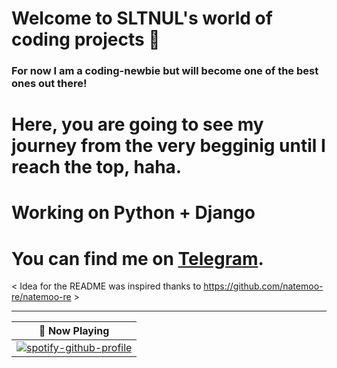 # Welcome to SLTNUL's world of coding projects 👾


<a href="https://github.com/sponsors/sltnul" title="SLTNUL"></a>

### For now I am a coding-newbie but will become one of the best ones out there!

# Here, you are going to see my journey from the very begginig until I reach the top, haha.

# Working on Python + Django

# You can find me on <a rel="me" href="https://t.me/@gsltn">Telegram</a>.


< Idea for the README was inspired thanks to https://github.com/natemoo-re/natemoo-re >

---

| 🎵 Now Playing                                                                                                                    |
| ------------------------------------------------------------------------------------------------------------------------------ |
|[![spotify-github-profile](https://spotify-github-profile.vercel.app/api/view?uid=31tfq4u7eumth42mnszoqlb5wggm&cover_image=true&theme=default&show_offline=true&background_color=121212&interchange=false&bar_color_cover=true)](https://spotify-github-profile.vercel.app/api/view?uid=31tfq4u7eumth42mnszoqlb5wggm&redirect=true)  |
